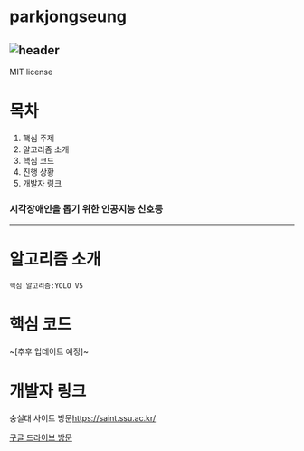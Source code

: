 # parkjongseung
![header](https://capsule-render.vercel.app/api?type=rect&height=300&text=인공지능%20신호등&fontAlign=30&stroke=00FF00&strokeWidth=2)
---
MIT license

# 목차

1. 핵심 주제
2. 알고리즘 소개
3. 핵심 코드
4. 진행 상황
5. 개발자 링크

### 시각장애인을 돕기 위한 인공지능 신호등
---
# 알고리즘 소개

    핵심 알고리즘:YOLO V5

# 핵심 코드

~[추후 업데이트 예정]~


# 개발자 링크
숭실대 사이트 방문<https://saint.ssu.ac.kr/>


[구글 드라이브 방문](https://drive.google.com/)

